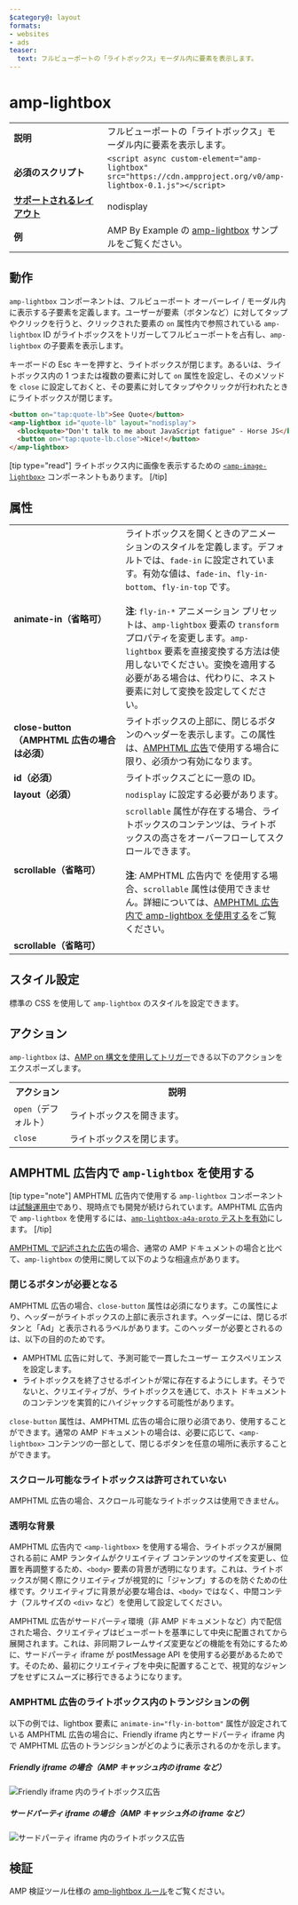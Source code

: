 ```yaml
---
$category@: layout
formats:
- websites
- ads
teaser:
  text: フルビューポートの「ライトボックス」モーダル内に要素を表示します。
---
```



<!--
       Copyright 2015 The AMP HTML Authors. All Rights Reserved.

       Licensed under the Apache License, Version 2.0 (the "License");
     you may not use this file except in compliance with the License.
     You may obtain a copy of the License at

     http://www.apache.org/licenses/LICENSE-2.0

     Unless required by applicable law or agreed to in writing, software
     distributed under the License is distributed on an "AS-IS" BASIS,
     WITHOUT WARRANTIES OR CONDITIONS OF ANY KIND, either express or implied.
     See the License for the specific language governing permissions and
     limitations under the License.
-->

# amp-lightbox

<table>
  <tr>
    <td width="40%"><strong>説明</strong></td>
    <td>フルビューポートの「ライトボックス」モーダル内に要素を表示します。</td>
  </tr>
  <tr>
    <td width="40%"><strong>必須のスクリプト</strong></td>
    <td><code>&lt;script async custom-element="amp-lightbox" src="https://cdn.ampproject.org/v0/amp-lightbox-0.1.js"&gt;&lt;/script&gt;</code></td>
  </tr>
  <tr>
    <td class="col-fourty"><strong><a href="https://www.ampproject.org/docs/guides/responsive/control_layout.html">サポートされるレイアウト</a></strong></td>
    <td>nodisplay</td>
  </tr>
  <tr>
    <td width="40%"><strong>例</strong></td>
    <td>AMP By Example の <a href="https://ampbyexample.com/components/amp-lightbox/">amp-lightbox</a> サンプルをご覧ください。</td>
  </tr>
</table>

## 動作

`amp-lightbox` コンポーネントは、フルビューポート オーバーレイ / モーダル内に表示する子要素を定義します。ユーザーが要素（ボタンなど）に対してタップやクリックを行うと、クリックされた要素の `on` 属性内で参照されている `amp-lightbox` ID がライトボックスをトリガーしてフルビューポートを占有し、`amp-lightbox` の子要素を表示します。

キーボードの Esc キーを押すと、ライトボックスが閉じます。あるいは、ライトボックス内の 1 つまたは複数の要素に対して `on` 属性を設定し、そのメソッドを `close` に設定しておくと、その要素に対してタップやクリックが行われたときにライトボックスが閉じます。

```html
<button on="tap:quote-lb">See Quote</button>
<amp-lightbox id="quote-lb" layout="nodisplay">
  <blockquote>"Don't talk to me about JavaScript fatigue" - Horse JS</blockquote>
  <button on="tap:quote-lb.close">Nice!</button>
</amp-lightbox>
```

[tip type="read"]
ライトボックス内に画像を表示するための [`<amp-image-lightbox>`](https://www.ampproject.org/docs/reference/components/amp-image-lightbox) コンポーネントもあります。
[/tip]

## 属性

<table>
  <tr>
    <td width="40%"><strong>animate-in（省略可）</strong></td>
    <td>ライトボックスを開くときのアニメーションのスタイルを定義します。デフォルトでは、<code>fade-in</code> に設定されています。有効な値は、<code>fade-in</code>、<code>fly-in-bottom</code>、<code>fly-in-top</code> です。
      <br><br>
        <strong>注</strong>: <code>fly-in-*</code> アニメーション プリセットは、<code>amp-lightbox</code> 要素の <code>transform</code> プロパティを変更します。<code>amp-lightbox</code> 要素を直接変換する方法は使用しないでください。変換を適用する必要がある場合は、代わりに、ネスト要素に対して変換を設定してください。</td>
      </tr>
      <tr>
        <td width="40%"><strong>close-button（AMPHTML 広告の場合は必須）</strong></td>
        <td>ライトボックスの上部に、閉じるボタンのヘッダーを表示します。この属性は、<a href="#a4a">AMPHTML 広告</a>で使用する場合に限り、必須かつ有効になります。</td>
      </tr>
      <tr>
        <td width="40%"><strong>id（必須）</strong></td>
        <td>ライトボックスごとに一意の ID。</td>
      </tr>
      <tr>
        <td width="40%"><strong>layout（必須）</strong></td>
        <td><code>nodisplay</code> に設定する必要があります。</td>
      </tr>
      <tr>
        <td width="40%"><strong>scrollable（省略可）</strong></td>
        <td><code>scrollable</code> 属性が存在する場合、ライトボックスのコンテンツは、ライトボックスの高さをオーバーフローしてスクロールできます。
          <br><br>
            <strong>注</strong>: AMPHTML 広告内で <code><amp-lightbox></code> を使用する場合、<code>scrollable</code> 属性は使用できません。詳細については、<a href="#a4a">AMPHTML 広告内で amp-lightbox を使用する</a>をご覧ください。</td>
          </tr>
          <tr>
            <td width="40%"><strong>scrollable（省略可）</strong></td>
            <td></td>
          </tr>
        </table>

## スタイル設定

標準の CSS を使用して `amp-lightbox` のスタイルを設定できます。

## アクション

`amp-lightbox` は、[AMP on 構文を使用してトリガー](https://www.ampproject.org/docs/reference/amp-actions-and-events)できる以下のアクションをエクスポーズします。

<table>
  <tr>
    <th width="20%">アクション</th>
    <th>説明</th>
  </tr>
  <tr>
    <td><code>open</code>（デフォルト）</td>
    <td>ライトボックスを開きます。</td>
  </tr>
  <tr>
    <td><code>close</code></td>
    <td>ライトボックスを閉じます。</td>
  </tr>
</table>

## <a id="a4a"></a>AMPHTML 広告内で `amp-lightbox` を使用する

[tip type="note"]
AMPHTML 広告内で使用する `amp-lightbox` コンポーネントは[試験運用中](https://www.ampproject.org/docs/reference/experimental)であり、現時点でも開発が続けられています。AMPHTML 広告内で `amp-lightbox` を使用するには、[`amp-lightbox-a4a-proto` テストを有効](http://cdn.ampproject.org/experiments.html)にします。
[/tip]

[AMPHTML で記述された広告](https://github.com/ampproject/amphtml/blob/master/extensions/amp-a4a/amp-a4a-format.md)の場合、通常の AMP ドキュメントの場合と比べて、`amp-lightbox` の使用に関して以下のような相違点があります。

### 閉じるボタンが必要となる

AMPHTML 広告の場合、`close-button` 属性は必須になります。この属性により、ヘッダーがライトボックスの上部に表示されます。ヘッダーには、閉じるボタンと「Ad」と表示されるラベルがあります。このヘッダーが必要とされるのは、以下の目的のためです。

* AMPHTML 広告に対して、予測可能で一貫したユーザー エクスペリエンスを設定します。
* ライトボックスを終了させるポイントが常に存在するようにします。そうでないと、クリエイティブが、ライトボックスを通じて、ホスト ドキュメントのコンテンツを実質的にハイジャックする可能性があります。

`close-button` 属性は、AMPHTML 広告の場合に限り必須であり、使用することができます。通常の AMP ドキュメントの場合は、必要に応じて、`<amp-lightbox>` コンテンツの一部として、閉じるボタンを任意の場所に表示することができます。

### スクロール可能なライトボックスは許可されていない

AMPHTML 広告の場合、スクロール可能なライトボックスは使用できません。

### 透明な背景

AMPHTML 広告内で `<amp-lightbox>` を使用する場合、ライトボックスが展開される前に AMP ランタイムがクリエイティブ コンテンツのサイズを変更し、位置を再調整するため、`<body>` 要素の背景が透明になります。これは、ライトボックスが開く際にクリエイティブが視覚的に「ジャンプ」するのを防ぐための仕様です。クリエイティブに背景が必要な場合は、`<body>` ではなく、中間コンテナ（フルサイズの `<div>` など）を使用して設定してください。

AMPHTML 広告がサードパーティ環境（非 AMP ドキュメントなど）内で配信された場合、クリエイティブはビューポートを基準にして中央に配置されてから展開されます。これは、非同期フレームサイズ変更などの機能を有効にするために、サードパーティ iframe が postMessage API を使用する必要があるためです。そのため、最初にクリエイティブを中央に配置することで、視覚的なジャンプをせずにスムーズに移行できるようになります。

### AMPHTML 広告のライトボックス内のトランジションの例

以下の例では、lightbox 要素に `animate-in="fly-in-bottom"` 属性が設定されている AMPHTML 広告の場合に、Friendly iframe 内とサードパーティ iframe 内で AMPHTML 広告のトランジションがどのように表示されるのかを示します。

##### Friendly iframe の場合（AMP キャッシュ内の iframe など）

<amp-img alt="Friendly iframe 内のライトボックス広告" width="360" height="480" src="https://github.com/ampproject/amphtml/raw/master/spec/img/lightbox-ad-fie.gif" layout="fixed">
  <noscript>
    <img alt="Friendly iframe 内のライトボックス広告" src="../../spec/img/lightbox-ad-fie.gif">
    </noscript>
  </amp-img>

##### サードパーティ iframe の場合（AMP キャッシュ外の iframe など）

<amp-img alt="サードパーティ iframe 内のライトボックス広告" width="360" height="480" src="https://github.com/ampproject/amphtml/raw/master/spec/img/lightbox-ad-3p.gif" layout="fixed">
  <noscript>
    <img alt="サードパーティ iframe 内のライトボックス広告" src="../../spec/img/lightbox-ad-3p.gif">
    </noscript>
  </amp-img>

## 検証

AMP 検証ツール仕様の [amp-lightbox ルール](https://github.com/ampproject/amphtml/blob/master/extensions/amp-lightbox/validator-amp-lightbox.protoascii)をご覧ください。
